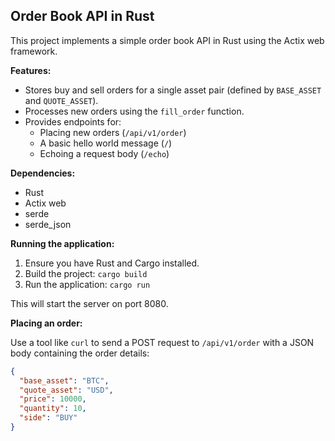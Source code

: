## Order Book API in Rust

This project implements a simple order book API in Rust using the Actix web framework.

**Features:**

* Stores buy and sell orders for a single asset pair (defined by `BASE_ASSET` and `QUOTE_ASSET`).
* Processes new orders using the `fill_order` function.
* Provides endpoints for:
    * Placing new orders (`/api/v1/order`)
    * A basic hello world message (`/`)
    * Echoing a request body (`/echo`)

**Dependencies:**

* Rust
* Actix web
* serde
* serde_json

**Running the application:**

1. Ensure you have Rust and Cargo installed.
2. Build the project: `cargo build`
3. Run the application: `cargo run`

This will start the server on port 8080.

**Placing an order:**

Use a tool like `curl` to send a POST request to `/api/v1/order` with a JSON body containing the order details:

```json
{
  "base_asset": "BTC",
  "quote_asset": "USD",
  "price": 10000,
  "quantity": 10,
  "side": "BUY"
}
